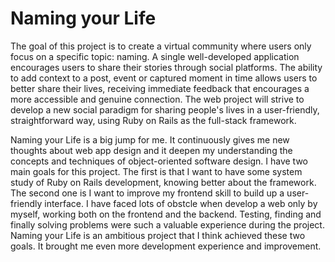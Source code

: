 # Naming your Life

The goal of this project is to create a virtual community where users only focus on a specific topic: naming. A single well-developed application encourages users to share their stories through social platforms. The ability to add context to a post, event or captured moment in time allows users to better share their lives, receiving immediate feedback that encourages a more accessible and genuine connection. The web project will strive to develop a new social paradigm for sharing people's lives in a user-friendly, straightforward way, using Ruby on Rails as the full-stack framework.

Naming your Life is a big jump for me. It continuously gives me new thoughts about web app design and it deepen my understanding the concepts and techniques of object-oriented software design. I have two main goals for this project. The first is that I want to have some system study of Ruby on Rails development, knowing better about the framework. The second one is I want to improve my frontend skill to build up a user-friendly interface. I have faced lots of obstcle when develop a web only by myself, working both on the frontend and the backend. Testing, finding and finally solving problems were such a valuable experience during the project. Naming your Life is an ambitious project that I think achieved these two goals. It brought me even more development experience and improvement.
 
